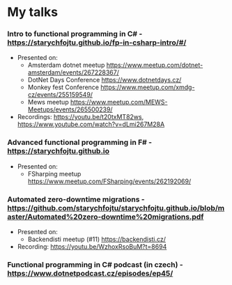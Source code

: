 # My talks

### Intro to functional programming in C# - https://starychfojtu.github.io/fp-in-csharp-intro/#/
- Presented on: 
  - Amsterdam dotnet meetup https://www.meetup.com/dotnet-amsterdam/events/267228367/
  - DotNet Days Conference https://www.dotnetdays.cz/
  - Monkey fest Conference https://www.meetup.com/xmdg-cz/events/255159549/
  - Mews meetup https://www.meetup.com/MEWS-Meetups/events/265500239/
- Recordings: https://youtu.be/t20txMT82ws, https://www.youtube.com/watch?v=dLmi267M28A

### Advanced functional programming in F# - https://starychfojtu.github.io
- Presented on: 
  - FSharping meetup https://www.meetup.com/FSharping/events/262192069/

### Automated zero-downtime migrations - https://github.com/starychfojtu/starychfojtu.github.io/blob/master/Automated%20zero-downtime%20migrations.pdf
- Presented on:
  - Backendisti meetup (#11) https://backendisti.cz/
- Recording: https://youtu.be/WzhoxRsoBuM?t=8694

### Functional programming in C# podcast (in czech) - https://www.dotnetpodcast.cz/episodes/ep45/
